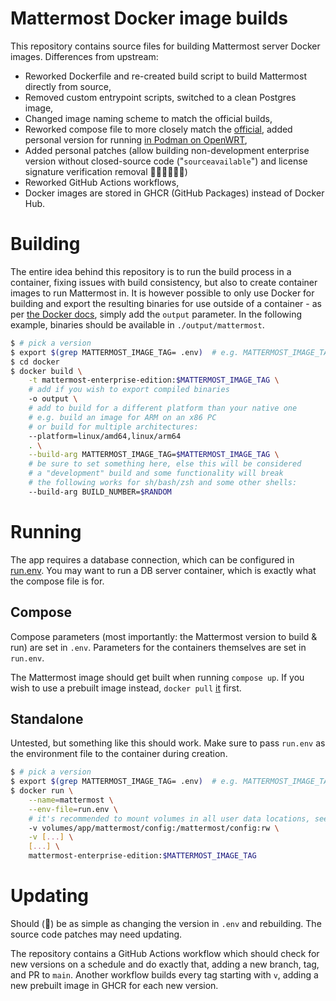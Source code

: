 # Mattermost Docker image builds

This repository contains source files for building Mattermost server Docker images. Differences from upstream:

* Reworked Dockerfile and re-created build script to build Mattermost directly from source,
* Removed custom entrypoint scripts, switched to a clean Postgres image,
* Changed image naming scheme to match the official builds,
* Reworked compose file to more closely match the [official](https://github.com/mattermost/docker),
  added personal version for running [in Podman on OpenWRT](https://github.com/DEREFERENC3D/mattermost-docker/tree/openwrt),
* Added personal patches (allow building non-development enterprise version without closed-source code ("`sourceavailable`") and license signature verification removal 🏴‍☠️🏴‍☠️🏴‍☠️)
* Reworked GitHub Actions workflows,
* Docker images are stored in GHCR (GitHub Packages) instead of Docker Hub.

# Building

The entire idea behind this repository is to run the build process in a container, fixing issues with build consistency, but also to create container images to run Mattermost in. It is however possible to only use Docker for building and export the resulting binaries for use outside of a container - as per [the Docker docs](https://docs.docker.com/build/building/export/), simply add the `output` parameter. In the following example, binaries should be available in `./output/mattermost`.

```bash
$ # pick a version
$ export $(grep MATTERMOST_IMAGE_TAG= .env)  # e.g. MATTERMOST_IMAGE_TAG=v10.8.2
$ cd docker
$ docker build \
	-t mattermost-enterprise-edition:$MATTERMOST_IMAGE_TAG \
	# add if you wish to export compiled binaries
	-o output \
	# add to build for a different platform than your native one
	# e.g. build an image for ARM on an x86 PC
	# or build for multiple architectures:
	--platform=linux/amd64,linux/arm64
	. \
	--build-arg MATTERMOST_IMAGE_TAG=$MATTERMOST_IMAGE_TAG \
	# be sure to set something here, else this will be considered
	# a "development" build and some functionality will break
	# the following works for sh/bash/zsh and some other shells:
	--build-arg BUILD_NUMBER=$RANDOM
```

# Running

The app requires a database connection, which can be configured in [run.env](./run.env). You may want to run a DB server container, which is exactly what the compose file is for.

## Compose

Compose parameters (most importantly: the Mattermost version to build & run) are set in `.env`. Parameters for the containers themselves are set in `run.env`.

The Mattermost image should get built when running `compose up`. If you wish to use a prebuilt image instead, `docker pull` [it](https://github.com/DEREFERENC3D/mattermost-docker/pkgs/container/mattermost-docker%2Fmattermost-enterprise-edition) first.

## Standalone

Untested, but something like this should work. Make sure to pass `run.env` as the environment file to the container during creation.

```bash
$ # pick a version
$ export $(grep MATTERMOST_IMAGE_TAG= .env)  # e.g. MATTERMOST_IMAGE_TAG=v10.8.0
$ docker run \
	--name=mattermost \
	--env-file=run.env \
	# it's recommended to mount volumes in all user data locations, see the compose and .env files for all mounts
	-v volumes/app/mattermost/config:/mattermost/config:rw \
	-v [...] \
	[...] \
	mattermost-enterprise-edition:$MATTERMOST_IMAGE_TAG
```

# Updating

Should (🤞) be as simple as changing the version in `.env` and rebuilding. The source code patches may need updating.

The repository contains a GitHub Actions workflow which should check for new versions on a schedule and do exactly that, adding a new branch, tag, and PR to `main`. Another workflow builds every tag starting with `v`, adding a new prebuilt image in GHCR for each new version.
